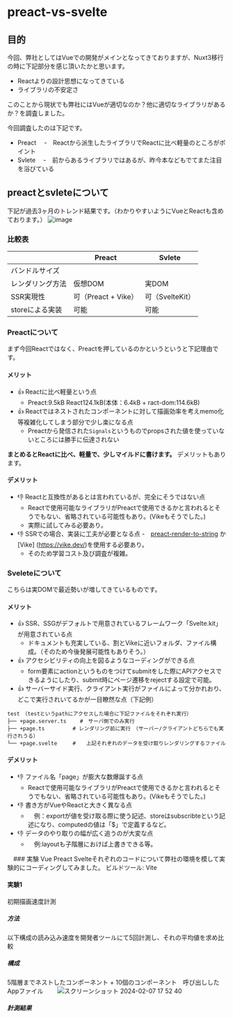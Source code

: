 # preact-vs-svelte

## 目的
今回、弊社としてはVueでの開発がメインとなってきておりますが、Nuxt3移行の時に下記部分を感じ頂いたかと思います。
- Reactよりの設計思想になってきている
- ライブラリの不安定さ

このことから現状でも弊社にはVueが適切なのか？他に適切なライブラリがあるか？を調査しました。

今回調査したのは下記です。
- Preact
　-　Reactから派生したライブラリでReactに比べ軽量のところがポイント
- Svlete
　-　前からあるライブラリではあるが、昨今本などもでてまた注目を浴びている

## preactとsvleteについて

下記が過去3ヶ月のトレンド結果です。（わかりやすいようにVueとReactも含めております。）
![image](https://github.com/tmo-taka/preact-vs-svelte/assets/45462276/d0a6100c-0ba8-412b-a4e7-5c8dbef61190)

### 比較表
|                  | Preact              | Svlete          | 
| ---------------- | ------------------- | --------------- | 
| バンドルサイズ   |                     |                 | 
| レンダリング方法 | 仮想DOM             | 実DOM           | 
| SSR実現性        | 可（Preact + Vike） | 可（SvelteKit） | 
| storeによる実装  | 可能                | 可能            | 

### Preactについて
まず今回Reactではなく、Preactを押しているのかというというと下記理由です。

#### メリット
 - :+1: Reactに比べ軽量という点 
   - Preact:9.5kB React124.1kB(本体：6.4kB + ract-dom:114.6kB)
 - :+1: Reactではネストされたコンポーネントに対して描画効率を考えmemo化等複雑化してしまう部分で少し楽になる点
   - Preactから発信された`Signals`というものでpropsされた値を使っていないところには勝手に伝達されない
  
**まとめるとReactに比べ、軽量で、少しマイルドに書けます。**
デメリットもあります。

#### デメリット
 - :-1: Reactと互換性があるとは言われているが、完全にそうではない点
   - Reactで使用可能なライブラリがPreactで使用できるかと言われるとそうでもない、省略されている可能性もあり。(Vikeもそうでした。)
   - 実際に試してみる必要あり。
 - :-1: SSRでの場合、実装に工夫が必要となる点
   -　[preact-render-to-string](https://github.com/preactjs/preact-render-to-string) か [Vike] (https://vike.dev/)を使用する必要あり。
   - そのため学習コスト及び調査が複雑。

### Sveleteについて
こちらは実DOMで最近勢いが増してきているものです。

#### メリット
- :+1: SSR、SSGがデフォルトで用意されているフレームワーク「Svelte.kit」が用意されている点　　
  - ドキュメントも充実している、割とVikeに近いフォルダ、ファイル構成。（そのため今後発展可能性もありそう。）
- :+1: アクセシビリティの向上を図るようなコーディングができる点
  - form要素にactionというものをつけてsubmitをした際にAPIアクセスできるようにしたり、submit時にページ遷移をrejectする設定で可能。
- :+1: サーバーサイド実行、クライアント実行がファイルによって分かれおり、どこで実行されいてるかが一目瞭然な点（下記例）
```
test　（testというpathにアクセスした場合に下記ファイルをそれぞれ実行）
├── +page.server.ts 　　#　サーバ側でのみ実行　
├── +page.ts         # レンダリング前に実行　（サーバー/クライアントどちらでも実行されうる）
└── +page.svelte     #　　上記それぞれのデータを受け取りレンダリングするファイル
```

#### デメリット
- :-1: ファイル名「page」が膨大な数爆誕する点
  - Reactで使用可能なライブラリがPreactで使用できるかと言われるとそうでもない、省略されている可能性もあり。(Vikeもそうでした。)
- :-1: 書き方がVueやReactと大きく異なる点
  - 　例：exportが値を受け取る際に使う記述、storeはsubscribteという記述になり、computedの値は「$」で定義するなど。
- :-1: データのやり取りの幅が広く追うのが大変な点
  - 　例:layoutも子階層におけば上書きできる等。

　### 実験
 Vue Preact Svelteそれぞれのコードについて弊社の環境を模して実験的にコーディングしてみました。
 ビルドツール: Vite

#### 実験1
初期描画速度計測

##### 方法
以下構成の読み込み速度を開発者ツールにて5回計測し、それの平均値を求め比較

##### 構成
 5階層までネストしたコンポーネント + 10個のコンポーネント　呼び出ししたAppファイル　　
 ![スクリーンショット 2024-02-07 17 52 40](https://github.com/tmo-taka/preact-vs-svelte/assets/45462276/06fcc05d-8374-4040-a792-245b3cfd595f)

##### 計測結果



 




  
  
  




